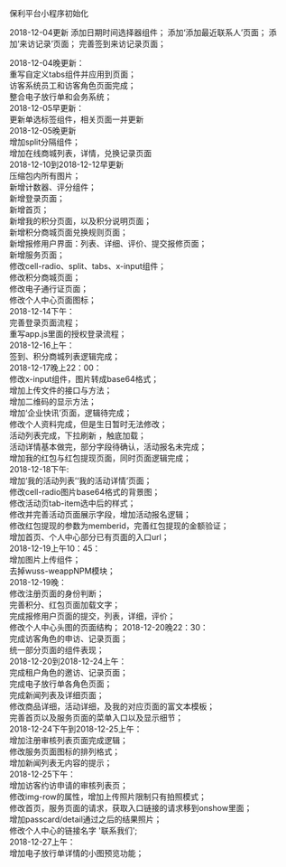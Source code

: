 保利平台小程序初始化

2018-12-04更新
添加日期时间选择器组件；
添加‘添加最近联系人’页面；
添加‘来访记录’页面；
完善签到来访记录页面；   

2018-12-04晚更新：    
重写自定义tabs组件并应用到页面；    
访客系统员工和访客角色页面完成；    
整合电子放行单和会务系统；    
2018-12-05早更新：    
更新单选标签组件，相关页面一并更新   
2018-12-05晚更新   
增加split分隔组件；    
增加在线商城列表，详情，兑换记录页面    
2018-12-10到2018-12-12早更新   
压缩包内所有图片；   
新增计数器、评分组件；   
新增登录页面；   
新增首页；   
新增我的积分页面，以及积分说明页面；   
新增积分商城页面兑换规则页面；    
新增报修用户界面：列表、详细、评价、提交报修页面；   
新增服务页面；   
修改cell-radio、split、tabs、x-input组件；   
修改积分商城页面；   
修改电子通行证页面；   
修改个人中心页面图标；   
2018-12-14下午：   
完善登录页面流程；   
重写app.js里面的授权登录流程；   
2018-12-16上午：   
签到、积分商城列表逻辑完成；   
2018-12-17晚上22：00：   
修改x-input组件，图片转成base64格式；   
增加上传文件的接口与方法；   
增加二维码的显示方法；   
增加‘企业快讯’页面，逻辑待完成；   
修改个人资料完成，但是生日暂时无法修改；    
活动列表完成，下拉刷新 ，触底加载；   
活动详情基本做完，部分字段待确认，活动报名未完成；   
增加我的红包与红包提现页面，同时页面逻辑完成；   
2018-12-18下午:   
增加‘我的活动列表’‘我的活动详情’页面；   
修改cell-radio图片base64格式的背景图；        
修改活动页tab-item选中后的样式；   
修改并完善活动页面展示字段，增加活动报名逻辑；   
修改红包提现的参数为memberid，完善红包提现的金额验证；   
增加首页、个人中心部分已有页面的入口url；   
2018-12-19上午10：45：   
增加图片上传组件；   
去掉wuss-weappNPM模块；   
2018-12-19晚：   
修改注册页面的身份判断；   
完善积分、红包页面加载文字；   
完成报修用户页面的提交，列表，详细，评价；   
修改个人中心头图的页面结构；
2018-12-20晚22：30：   
完成访客角色的申访、记录页面；   
统一部分页面的组件表现；    
2018-12-20到2018-12-24上午：   
完成租户角色的邀访、记录页面；   
完成电子放行单各角色页面；   
完成新闻列表及详细页面；   
修改商品详细，活动详细，及我的对应页面的富文本模板；   
完善首页以及服务页面的菜单入口以及显示细节；    
2018-12-24下午到2018-12-25上午：    
增加注册审核列表页面完成逻辑；     
修改服务页面图标的排列格式；    
增加新闻列表无内容的提示；   
2018-12-25下午：   
增加访客约访申请的审核列表页；   
修改img-row的属性，增加上传照片限制只有拍照模式；   
修改首页，服务页面的请求，获取入口链接的请求移到onshow里面；   
增加passcard/detail通过之后的结果照片；    
修改个人中心的链接名字 '联系我们';   
2018-12-27上午：   
增加电子放行单详情的小图预览功能；